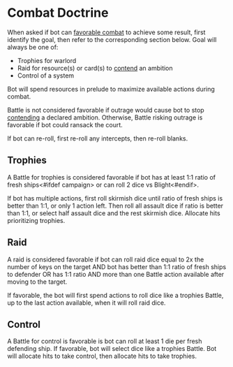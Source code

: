 # Combat Doctrine

When asked if bot can <ins>favorable combat</ins> to achieve some result, first identify the goal, then refer to the corresponding section below. Goal will always be one of:

- Trophies for warlord
- Raid for resource(s) or card(s) to <ins>contend</ins> an ambition
- Control of a system

Bot will spend resources in prelude to maximize available actions during combat.

Battle is not considered favorable if outrage would cause bot to stop <ins>contending</ins> a declared ambition. Otherwise, Battle risking outrage is favorable if bot could ransack the court.

If bot can re-roll, first re-roll any intercepts, then re-roll blanks.

## Trophies

A Battle for trophies is considered favorable if bot has at least 1:1 ratio of fresh ships<#ifdef campaign> or can roll 2 dice vs Blight<#endif>.

If bot has multiple actions, first roll skirmish dice until ratio of fresh ships is better than 1:1, or only 1 action left. Then roll all assault dice if ratio is better than 1:1, or select half assault dice and the rest skirmish dice. Allocate hits prioritizing trophies.

## Raid

A raid is considered favorable if bot can roll raid dice equal to 2x the number of keys on the target AND bot has better than 1:1 ratio of fresh ships to defender OR has 1:1 ratio AND more than one Battle action available after moving to the target.

If favorable, the bot will first spend actions to roll dice like a trophies Battle, up to the last action available, when it will roll raid dice.

## Control

A Battle for control is favorable is bot can roll at least 1 die per fresh defending ship. If favorable, bot will select dice like a trophies Battle. Bot will allocate hits to take control, then allocate hits to take trophies.

<div class="pagebreak"> </div>
